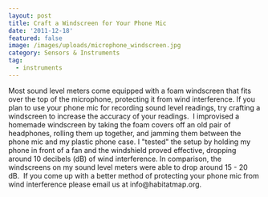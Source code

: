 ```yaml
---
layout: post
title: Craft a Windscreen for Your Phone Mic
date: '2011-12-18'
featured: false
image: /images/uploads/microphone_windscreen.jpg
category: Sensors & Instruments
tag:
  - instruments
---
```

<p>Most sound level meters come equipped with a foam windscreen that fits over the top of the microphone, protecting it from wind interference. If you plan to use your phone mic for recording sound level readings, try crafting a windscreen to increase the accuracy of your readings.  I improvised a homemade windscreen by taking the foam covers off an old pair of headphones, rolling them up together, and jamming them between the phone mic and my plastic phone case. I "tested" the setup by holding my phone in front of a fan and the windshield proved effective, dropping around 10 decibels (dB) of wind interference. In comparison, the windscreens on my sound level meters were able to drop around 15 - 20 dB.  If you come up with a better method of protecting your phone mic from wind interference please email us at info@habitatmap.org.</p>
